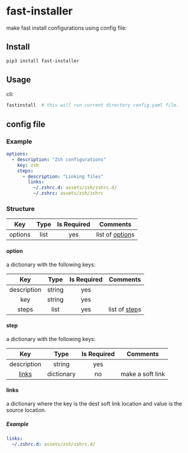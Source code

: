 fast-installer
==============

make fast install configurations using config file:


## Install
```bash
pip3 install fast-installer
```


## Usage

cli:
```bash
fastinstall  # this will run current directory config.yaml file.
```


## config file

### Example
```yaml
options:
  - description: "Zsh configurations"
    key: zsh
    steps:
      - description: "Linking files"
        links:
          ~/.zshrc.d: assets/zsh/zshrc.d/
          ~/.zshrc: assets/zsh/zshrc
```

### Structure

Key                 | Type        | Is Required |  Comments
:-----------:       |:-----------:|:-----------:|:---------:
options             | list        |    yes      |  list of [option](#option)s


#### option
a dictionary with the following keys:

Key          | Type        | Is Required |  Comments
:-----------:|:-----------:|:-----------:|:---------:
description  | string      |    yes      |
key          | string      |    yes      |
steps        | list        |    yes      |  list of [step](#step)s


#### step
a dictionary with the following keys:

Key            | Type        | Is Required |  Comments
:-----------:  |:-----------:|:-----------:|:---------:
description    | string      |    yes      |
[links](#links)| dictionary  |    no       |   make a soft link


#### links
a dictionary where the key is the dest soft link location and value is the source location.

##### Example
```yaml
links:
  ~/.zshrc.d: assets/zsh/zshrc.d/
```
